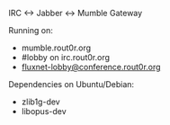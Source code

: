 IRC <-> Jabber <-> Mumble Gateway

Running on:
 - mumble.rout0r.org
 - #lobby on irc.rout0r.org
 - fluxnet-lobby@conference.rout0r.org

Dependencies on Ubuntu/Debian:
- zlib1g-dev
- libopus-dev
